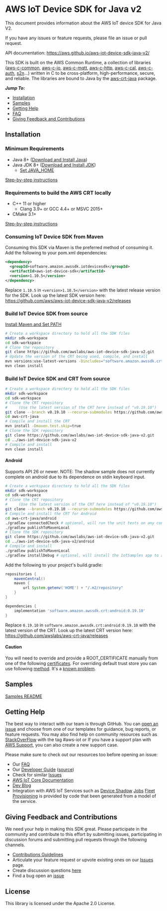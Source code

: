 # AWS IoT Device SDK for Java v2

This document provides information about the AWS IoT device SDK for Java V2.

If you have any issues or feature requests, please file an issue or pull request.

API documentation: https://aws.github.io/aws-iot-device-sdk-java-v2/

This SDK is built on the AWS Common Runtime, a collection of libraries
([aws-c-common](https://github.com/awslabs/aws-c-common),
[aws-c-io](https://github.com/awslabs/aws-c-io),
[aws-c-mqtt](https://github.com/awslabs/aws-c-mqtt),
[aws-c-http](https://github.com/awslabs/aws-c-http),
[aws-c-cal](https://github.com/awslabs/aws-c-cal),
[aws-c-auth](https://github.com/awslabs/aws-c-auth),
[s2n](https://github.com/awslabs/s2n)...) written in C to be
cross-platform, high-performance, secure, and reliable. The libraries are bound
to Java by the [aws-crt-java](https://github.com/awslabs/aws-crt-java) package.

*__Jump To:__*

* [Installation](#Installation)
* [Samples](samples)
* [Getting Help](#Getting-Help)
* [FAQ](./documents/FAQ.md)
* [Giving Feedback and Contributions](#Giving-Feedback-and-Contributions)


## Installation

### Minimum Requirements

* Java 8+ ([Download and Install Java](https://www.java.com/en/download/help/download_options.html))
* Java JDK 8+ ([Download and Install JDK](https://docs.oracle.com/en/java/javase/18/install/overview-jdk-installation.html#GUID-8677A77F-231A-40F7-98B9-1FD0B48C346A))
  * [Set JAVA_HOME](./PREREQUISITES.md/##SetJAVA_HOME)

[Step-by-step instructions](./documents/PREREQUISITES.md)

### Requirements to build the AWS CRT locally
* C++ 11 or higher
   * Clang 3.9+ or GCC 4.4+ or MSVC 2015+
* CMake 3.1+

[Step-by-step instructions](./documents/PREREQUISITES.md)

### Consuming IoT Device SDK from Maven

Consuming this SDK via Maven is the preferred method of consuming it. Add the following to your pom.xml dependencies:

``` xml
<dependency>
  <groupId>software.amazon.awssdk.iotdevicesdk</groupId>
  <artifactId>aws-iot-device-sdk</artifactId>
  <version>1.10.5</version>
</dependency>
```

Replace `1.10.5` in `<version>1.10.5</version>` with the latest release version for the SDK.
Look up the latest SDK version here: https://github.com/aws/aws-iot-device-sdk-java-v2/releases

### Build IoT Device SDK from source

[Install Maven and Set PATH](https://maven.apache.org/install.html)

``` sh
# Create a workspace directory to hold all the SDK files
mkdir sdk-workspace
cd sdk-workspace
# Clone the repository
git clone https://github.com/awslabs/aws-iot-device-sdk-java-v2.git
# Update the version of the CRT being used, compile, and install
mvn versions:use-latest-versions -Dincludes="software.amazon.awssdk.crt*"
mvn clean install
```

### Build IoT Device SDK and CRT from source

``` sh
# Create a workspace directory to hold all the SDK files
mkdir sdk-workspace
cd sdk-workspace
# Clone the CRT repository
#     (Use the latest version of the CRT here instead of "v0.19.10")
git clone --branch v0.19.10 --recurse-submodules https://github.com/awslabs/aws-crt-java.git
cd aws-crt-java
# Compile and install the CRT
mvn install -Dmaven.test.skip=true
# Clone the SDK repository
git clone https://github.com/awslabs/aws-iot-device-sdk-java-v2.git
cd ../aws-iot-device-sdk-java-v2
# Compile and install
mvn clean install
```

#### Android

Supports API 26 or newer.
NOTE: The shadow sample does not currently complete on android due to its dependence on stdin keyboard input.

``` sh
# Create a workspace directory to hold all the SDK files
mkdir sdk-workspace
cd sdk-workspace
# Clone the CRT repository
#     (Use the latest version of the CRT here instead of "v0.19.10")
git clone --branch v0.19.10 --recurse-submodules https://github.com/awslabs/aws-crt-java.git
# Compile and install the CRT for Android
cd aws-crt-java/android
./gradlew connectedCheck # optional, will run the unit tests on any connected devices/emulators
./gradlew publishToMavenLocal
# Clone the SDK repository
git clone https://github.com/awslabs/aws-iot-device-sdk-java-v2.git
cd ../aws-iot-device-sdk-java-v2/android
# Compile and install
./gradlew publishToMavenLocal
./gradlew installDebug # optional, will install the IoTSamples app to any connected devices/emulators
```

Add the following to your project's build.gradle:

``` groovy
repositories {
    mavenCentral()
    maven {
        url System.getenv('HOME') + "/.m2/repository"
    }
}

dependencies {
    implementation 'software.amazon.awssdk.crt:android:0.19.10'
}
```

Replace `0.19.10` in `software.amazon.awssdk.crt:android:0.19.10` with the latest version of the CRT.
Look up the latest CRT version here: https://github.com/awslabs/aws-crt-java/releases

#### Caution
You will need to override and provide a ROOT_CERTIFICATE manually from one of the following [certificates](https://www.amazontrust.com/repository/). For overriding default trust store you can use following [method](https://github.com/aws/aws-iot-device-sdk-java-v2/blob/ed802dce740895bcd3b0b91de30ec49407e34a87/sdk/src/main/java/software/amazon/awssdk/iot/AwsIotMqttConnectionBuilder.java#L151-L160). It's a [known problem](https://github.com/aws/aws-iot-device-sdk-java-v2/issues/157).

## Samples

[Samples README](samples)

## Getting Help

The best way to interact with our team is through GitHub. You can [open an issue](https://github.com/aws/aws-iot-device-sdk-java-v2/issues) and choose from one of our templates for guidance, bug reports, or feature requests. You may also find help on community resources such as [StackOverFlow](https://stackoverflow.com/questions/tagged/aws-iot) with the tag #aws-iot or If you have a support plan with [AWS Support](https://aws.amazon.com/premiumsupport/), you can also create a new support case.

Please make sure to check out our resources too before opening an issue:

* Our [FAQ](./documents/FAQ.md)
* Our [Developer Guide](https://docs.aws.amazon.com/iot/latest/developerguide/what-is-aws-iot.html) ([source](https://github.com/awsdocs/aws-iot-docs))
* Check for similar [Issues](https://github.com/aws/aws-iot-device-sdk-java-v2/issues)
* [AWS IoT Core Documentation](https://docs.aws.amazon.com/iot/)
* [Dev Blog](https://aws.amazon.com/blogs/?awsf.blog-master-iot=category-internet-of-things%23amazon-freertos%7Ccategory-internet-of-things%23aws-greengrass%7Ccategory-internet-of-things%23aws-iot-analytics%7Ccategory-internet-of-things%23aws-iot-button%7Ccategory-internet-of-things%23aws-iot-device-defender%7Ccategory-internet-of-things%23aws-iot-device-management%7Ccategory-internet-of-things%23aws-iot-platform)
* Integration with AWS IoT Services such as
[Device Shadow](https://docs.aws.amazon.com/iot/latest/developerguide/iot-device-shadows.html)
[Jobs](https://docs.aws.amazon.com/iot/latest/developerguide/iot-jobs.html)
[Fleet Provisioning](https://docs.aws.amazon.com/iot/latest/developerguide/provision-wo-cert.html)
is provided by code that been generated from a model of the service.

## Giving Feedback and Contributions

We need your help in making this SDK great. Please participate in the community and contribute to this effort by submitting issues, participating in discussion forums and submitting pull requests through the following channels.

* [Contributions Guidelines](./documents/CONTRIBUTING.md)
* Articulate your feature request or upvote existing ones on our [Issues](https://github.com/aws/aws-iot-device-sdk-java-v2/issues?q=is%3Aissue+is%3Aopen+label%3Afeature-request) page.
* Create discussion questions [here](https://github.com/aws/aws-iot-device-sdk-java-v2/discussions)
* Find a bug open an [issue](https://github.com/aws/aws-iot-device-sdk-java-v2/issues)

## License

This library is licensed under the Apache 2.0 License.

